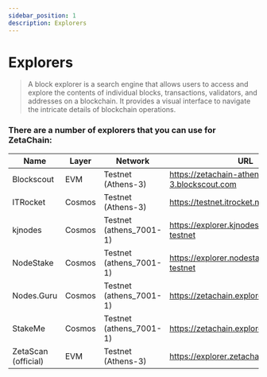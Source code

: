 ```yaml
---
sidebar_position: 1
description: Explorers
---
```


# Explorers

> A block explorer is a search engine that allows users to access and explore the contents of individual blocks, transactions, validators, and addresses on a blockchain. It provides a visual interface to navigate the intricate details of blockchain operations.

### There are a number of explorers that you can use for ZetaChain:

| Name | Layer | Network | URL |
| --- | --- | --- | --- |
| Blockscout | EVM | Testnet (Athens-3) | https://zetachain-athens-3.blockscout.com |
| ITRocket | Cosmos | Testnet (Athens-3) | https://testnet.itrocket.net/zetachain |
| kjnodes | Cosmos | Testnet (athens_7001-1) | https://explorer.kjnodes.com/zetachain-testnet |
| NodeStake | Cosmos | Testnet (athens_7001-1) | https://explorer.nodestake.top/zeta-testnet |
| Nodes.Guru | Cosmos | Testnet (athens_7001-1) | https://zetachain.explorers.guru |
| StakeMe | Cosmos | Testnet (athens_7001-1) | https://zetachain.exploreme.pro | 
| ZetaScan (official) | EVM | Testnet (Athens-3) | https://explorer.zetachain.com |
